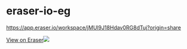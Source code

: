 # eraser-io-eg
https://app.eraser.io/workspace/jMUl9J18Hdav0RG8dTuj?origin=share

[View on Eraser![](https://app.eraser.io/workspace/jMUl9J18Hdav0RG8dTuj/preview?elements=10kFcCDIovSyt7mmUy-bYQ&type=embed)](https://app.eraser.io/workspace/jMUl9J18Hdav0RG8dTuj?elements=10kFcCDIovSyt7mmUy-bYQ)
